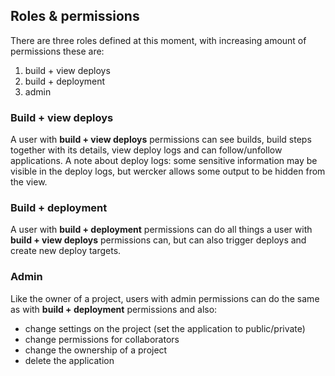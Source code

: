 ## Roles & permissions

There are three roles defined at this moment, with increasing amount of permissions these are:

1. build + view deploys
2. build + deployment
3. admin

### Build + view deploys

A user with **build + view deploys** permissions can see builds, build steps together with its details, view deploy logs and can follow/unfollow applications. A note about deploy logs: some sensitive information may be visible in the deploy logs, but wercker allows some output to be hidden from the view.


### Build + deployment

A user with **build + deployment** permissions can do all things a user with **build + view deploys** permissions can, but can also trigger deploys and create new deploy targets.

### Admin

Like the owner of a project, users with admin permissions can do the same as with **build + deployment** permissions and also:

* change settings on the project (set the application to public/private)
* change permissions for collaborators
* change the ownership of a project
* delete the application
